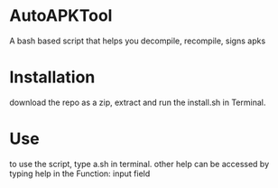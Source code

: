 # AutoAPKTool
A bash based script that helps you decompile, recompile, signs apks

# Installation 
download the repo as a zip, extract and run the install.sh in Terminal. 

# Use 
to use the script, type a.sh in terminal. other help can be accessed by typing help in the Function: input field
